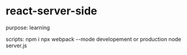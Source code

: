 # react-server-side
purpose: learning

scripts:
  npm i
  npx webpack --mode developement or production
  node server.js
